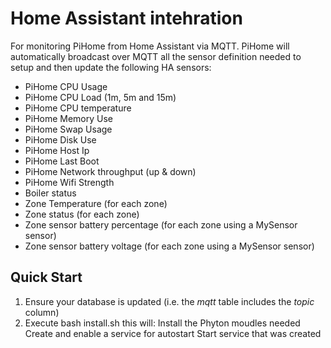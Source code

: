 # Home Assistant intehration
For monitoring PiHome from Home Assistant via MQTT. PiHome will automatically broadcast over MQTT all the sensor definition needed to setup and then update the following HA sensors:
* PiHome CPU Usage
* PiHome CPU Load (1m, 5m and 15m)
* PiHome CPU temperature
* PiHome Memory Use
* PiHome Swap Usage
* PiHome Disk Use
* PiHome Host Ip
* PiHome Last Boot
* PiHome Network throughput (up & down)
* PiHome Wifi Strength
* Boiler status
* Zone Temperature (for each zone)
* Zone status (for each zone)
* Zone sensor battery percentage (for each zone using a MySensor sensor)
* Zone sensor battery voltage (for each zone using a MySensor sensor)

## Quick Start

1. Ensure your database is updated (i.e. the *mqtt* table includes the *topic* column)
2. Execute bash install.sh this will:
    Install the Phyton moudles needed
    Create and enable a service for autostart
    Start service that was created
